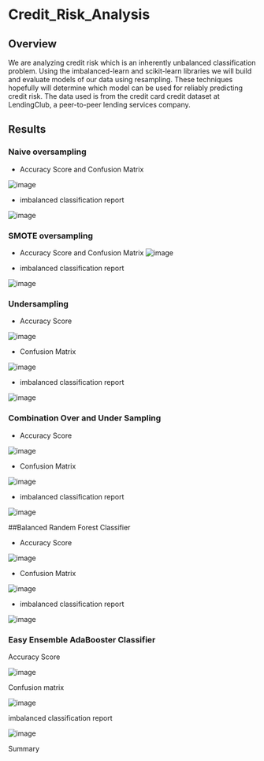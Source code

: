 # Credit_Risk_Analysis


## Overview

We are analyzing credit risk which  is an inherently unbalanced classification problem. Using the imbalanced-learn and scikit-learn libraries we will build and evaluate models of our data using resampling. These techniques hopefully will determine which model can be used for reliably predicting credit risk. The data used is from the credit card credit dataset at LendingClub, a peer-to-peer lending services company. 


## Results


### Naive oversampling

- Accuracy Score and Confusion Matrix

![image](https://user-images.githubusercontent.com/68198233/163675457-9856737d-4466-4f0d-91c6-06452de21065.png)


- imbalanced classification report

![image](https://user-images.githubusercontent.com/68198233/163675478-6ff44d19-620e-4be2-b330-0098446144c7.png)



### SMOTE oversampling

- Accuracy Score and Confusion Matrix
![image](https://user-images.githubusercontent.com/68198233/163675548-394e8b4f-eb69-41ee-98a6-d4666bcba545.png)


- imbalanced classification report

![image](https://user-images.githubusercontent.com/68198233/163675609-b9070617-99c5-40f7-ad8d-a421655f6cfd.png)



### Undersampling

- Accuracy Score

![image](https://user-images.githubusercontent.com/68198233/163675649-cfa08fea-18c3-44ec-a84d-115f122cc911.png)

- Confusion Matrix

![image](https://user-images.githubusercontent.com/68198233/163675671-cadb7605-8ecb-4e31-a682-b893e7f5814f.png)


- imbalanced classification report

![image](https://user-images.githubusercontent.com/68198233/163675712-f24650bd-672d-47af-8ff9-24beefb61e29.png)



### Combination Over and Under Sampling

- Accuracy Score

![image](https://user-images.githubusercontent.com/68198233/163675864-941e5a23-d56c-4fde-a7ca-df17999847dc.png)


- Confusion Matrix

![image](https://user-images.githubusercontent.com/68198233/163675885-a8e67f78-b33f-473c-b4b2-393f0f4af2d6.png)


- imbalanced classification report

![image](https://user-images.githubusercontent.com/68198233/163675904-d4ff5a67-95ce-42fe-9ee9-c2d5461ad02d.png)


##Balanced Randem Forest Classifier

- Accuracy Score

![image](https://user-images.githubusercontent.com/68198233/163675974-06bcc875-a536-4c79-a2e1-f054efc4f8e5.png)


- Confusion Matrix

![image](https://user-images.githubusercontent.com/68198233/163675984-afd5d1fc-a962-481a-ae49-f8d71845721c.png)


- imbalanced classification report

![image](https://user-images.githubusercontent.com/68198233/163675998-3aded80e-8a21-4605-9568-2feab120f5d3.png)


### Easy Ensemble AdaBooster Classifier

Accuracy Score

![image](https://user-images.githubusercontent.com/68198233/163676064-e2ae99b2-1e1c-471b-8069-ca0d1252e341.png)


Confusion matrix

![image](https://user-images.githubusercontent.com/68198233/163676087-666cd8ff-8430-422d-bbf8-028dfc679158.png)


imbalanced classification report

![image](https://user-images.githubusercontent.com/68198233/163676100-1cc24c8f-c6ca-47e9-8756-4af34f3d8f1a.png)

Summary




